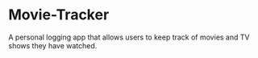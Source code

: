 # Movie-Tracker
A personal logging app that allows users to keep track of movies and TV shows they have watched.

